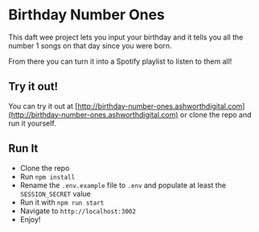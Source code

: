 # Birthday Number Ones

This daft wee project lets you input your birthday and it tells you all the number 1 songs on that day since you were born.

From there you can turn it into a Spotify playlist to listen to them all!

## Try it out!

You can try it out at [http://birthday-number-ones.ashworthdigital.com](http://birthday-number-ones.ashworthdigital.com) or clone the repo and run it yourself.

## Run It

- Clone the repo
- Run `npm install`
- Rename the `.env.example` file to `.env` and populate at least the `SESSION_SECRET` value
- Run it with `npm run start`
- Navigate to `http://localhost:3002`
- Enjoy!